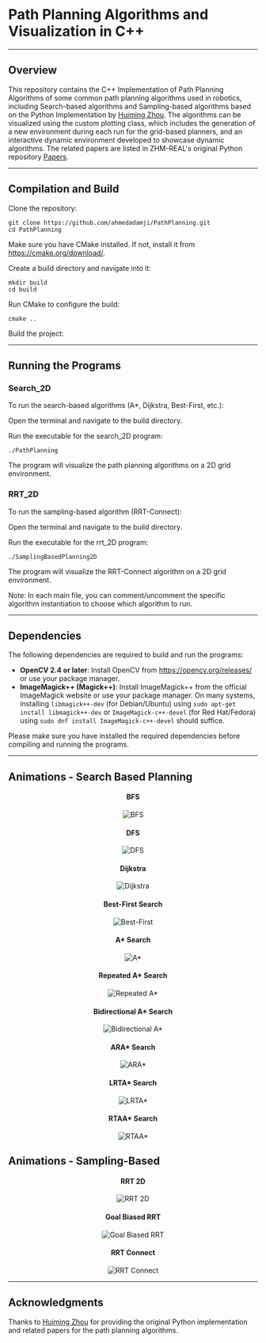 ﻿# Path Planning Algorithms and Visualization in C++

---
## Overview
This repository contains the C++ Implementation of Path Planning Algorithms of some common path planning algorithms used in robotics, including Search-based algorithms and Sampling-based algorithms based on the Python Implementation by [Huiming Zhou](https://github.com/zhm-real).
The algorithms can be visualized using the custom plotting class, which includes the generation of a new environment during each run for the grid-based planners, and an interactive dynamic environment developed to showcase dynamic algorithms.
The related papers are listed in ZHM-REAL's original Python repository [Papers](https://github.com/zhm-real/PathPlanning#papers).


---
## Compilation and Build
Clone the repository:

```
git clone https://github.com/ahmedadamji/PathPlanning.git
cd PathPlanning
```

Make sure you have CMake installed. If not, install it from https://cmake.org/download/.

Create a build directory and navigate into it:

```
mkdir build
cd build
```
Run CMake to configure the build:

```
cmake ..
```
Build the project:


---
## Running the Programs
### Search_2D
To run the search-based algorithms (A*, Dijkstra, Best-First, etc.):

Open the terminal and navigate to the build directory.

Run the executable for the search_2D program:

```
./PathPlanning
```
The program will visualize the path planning algorithms on a 2D grid environment.

### RRT_2D
To run the sampling-based algorithm (RRT-Connect):

Open the terminal and navigate to the build directory.

Run the executable for the rrt_2D program:

```
./SamplingBasedPlanning2D
```
The program will visualize the RRT-Connect algorithm on a 2D grid environment.


Note: In each main file, you can comment/uncomment the specific algorithm instantiation to choose which algorithm to run.


---

## Dependencies
The following dependencies are required to build and run the programs:

- **OpenCV 2.4 or later**: Install OpenCV from https://opencv.org/releases/ or use your package manager.
- **ImageMagick++ (Magick++)**: Install ImageMagick++ from the official ImageMagick website or use your package manager. On many systems, installing `libmagick++-dev` (for Debian/Ubuntu) using `sudo apt-get install libmagick++-dev` or `ImageMagick-c++-devel` (for Red Hat/Fedora) using `sudo dnf install ImageMagick-c++-devel` should suffice.

Please make sure you have installed the required dependencies before compiling and running the programs.

---


## Animations - Search Based Planning

<div align="center">

#### BFS
![BFS](https://github.com/ahmedadamji/PathPlanning/blob/main/Search_based_Planning/Search_2D/gifs/bfs.gif)

#### DFS
![DFS](https://github.com/ahmedadamji/PathPlanning/blob/main/Search_based_Planning/Search_2D/gifs/dfs.gif)

#### Dijkstra
![Dijkstra](https://github.com/ahmedadamji/PathPlanning/blob/main/Search_based_Planning/Search_2D/gifs/dijkstra.gif)

#### Best-First Search
![Best-First](https://github.com/ahmedadamji/PathPlanning/blob/main/Search_based_Planning/Search_2D/gifs/bestfirst.gif)

#### A* Search
![A*](https://github.com/ahmedadamji/PathPlanning/blob/main/Search_based_Planning/Search_2D/gifs/astar.gif)

#### Repeated A* Search
![Repeated A*](https://github.com/ahmedadamji/PathPlanning/blob/main/Search_based_Planning/Search_2D/gifs/repeated_astar.gif)

#### Bidirectional A* Search
![Bidirectional A*](https://github.com/ahmedadamji/PathPlanning/blob/main/Search_based_Planning/Search_2D/gifs/bidirectional_astar.gif)

#### ARA* Search
![ARA*](https://github.com/ahmedadamji/PathPlanning/blob/main/Search_based_Planning/Search_2D/gifs/arastar.gif)

#### LRTA* Search
![LRTA*](https://github.com/ahmedadamji/PathPlanning/blob/main/Search_based_Planning/Search_2D/gifs/lrtastar.gif)

#### RTAA* Search
![RTAA*](https://github.com/ahmedadamji/PathPlanning/blob/main/Search_based_Planning/Search_2D/gifs/rtaastar.gif)

</div>


## Animations - Sampling-Based

<div align="center">

#### RRT 2D
![RRT 2D](https://github.com/ahmedadamji/PathPlanning/blob/main/Sampling_based_Planning/rrt_2D/gifs/rrt.gif)

#### Goal Biased RRT
![Goal Biased RRT](https://github.com/ahmedadamji/PathPlanning/blob/main/Sampling_based_Planning/rrt_2D/gifs/goal_biased_rrt.gif)

#### RRT Connect
![RRT Connect](https://github.com/ahmedadamji/PathPlanning/blob/main/Sampling_based_Planning/rrt_2D/gifs/rrt_connect.gif)

</div>



---
## Acknowledgments
Thanks to [Huiming Zhou](https://github.com/zhm-real) for providing the original Python implementation and related papers for the path planning algorithms.
